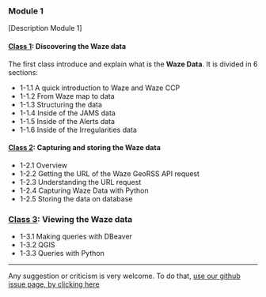 ### Module 1

[Description Module 1]

#### [Class 1](class-1): Discovering the Waze data

The first class introduce and explain what is the **Waze Data**. It is divided in 6 sections: 

- 1-1.1 A quick introduction to Waze and Waze CCP
- 1-1.2 From Waze map to data
- 1-1.3 Structuring the data
- 1-1.4 Inside of the JAMS data
- 1-1.5 Inside of the Alerts data
- 1-1.6 Inside of the Irregularities data

#### [Class 2](class-2): Capturing and storing the Waze data
- 1-2.1 Overview
- 1-2.2 Getting the URL of the Waze GeoRSS API request
- 1-2.3 Understanding the URL request
- 1-2.4 Capturing Waze Data with Python
- 1-2.5 Storing the data on database

### [Class 3](class-3): Viewing the Waze data
- 1-3.1 Making queries with DBeaver
- 1-3.2 QGIS
- 1-3.3 Queries with Python

---

Any suggestion or criticism is very welcome. To do that, [use our github issue page, by clicking here](https://github.com/waze-programs/ccp-learning-center/issues)
